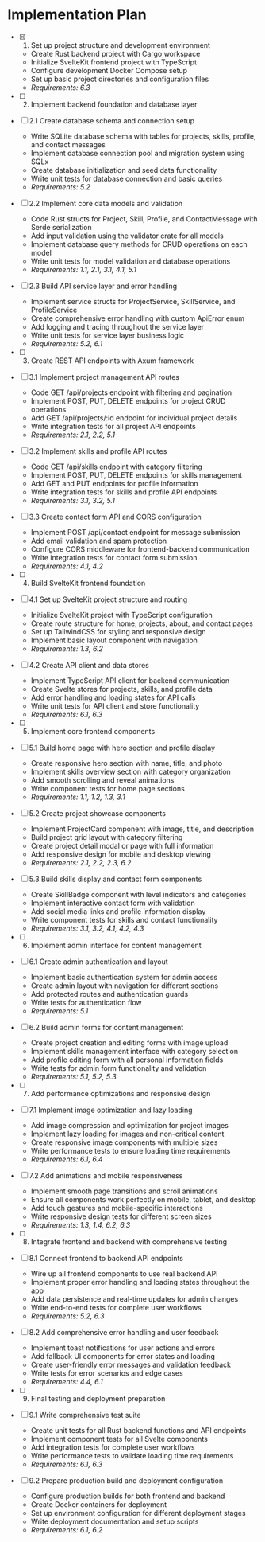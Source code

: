 # Implementation Plan

- [x] 1. Set up project structure and development environment
  - Create Rust backend project with Cargo workspace
  - Initialize SvelteKit frontend project with TypeScript
  - Configure development Docker Compose setup
  - Set up basic project directories and configuration files
  - _Requirements: 6.3_

- [ ] 2. Implement backend foundation and database layer
- [ ] 2.1 Create database schema and connection setup
  - Write SQLite database schema with tables for projects, skills, profile, and contact messages
  - Implement database connection pool and migration system using SQLx
  - Create database initialization and seed data functionality
  - Write unit tests for database connection and basic queries
  - _Requirements: 5.2_

- [ ] 2.2 Implement core data models and validation
  - Code Rust structs for Project, Skill, Profile, and ContactMessage with Serde serialization
  - Add input validation using the validator crate for all models
  - Implement database query methods for CRUD operations on each model
  - Write unit tests for model validation and database operations
  - _Requirements: 1.1, 2.1, 3.1, 4.1, 5.1_

- [ ] 2.3 Build API service layer and error handling
  - Implement service structs for ProjectService, SkillService, and ProfileService
  - Create comprehensive error handling with custom ApiError enum
  - Add logging and tracing throughout the service layer
  - Write unit tests for service layer business logic
  - _Requirements: 5.2, 6.1_

- [ ] 3. Create REST API endpoints with Axum framework
- [ ] 3.1 Implement project management API routes
  - Code GET /api/projects endpoint with filtering and pagination
  - Implement POST, PUT, DELETE endpoints for project CRUD operations
  - Add GET /api/projects/:id endpoint for individual project details
  - Write integration tests for all project API endpoints
  - _Requirements: 2.1, 2.2, 5.1_

- [ ] 3.2 Implement skills and profile API routes
  - Code GET /api/skills endpoint with category filtering
  - Implement POST, PUT, DELETE endpoints for skills management
  - Add GET and PUT endpoints for profile information
  - Write integration tests for skills and profile API endpoints
  - _Requirements: 3.1, 3.2, 5.1_

- [ ] 3.3 Create contact form API and CORS configuration
  - Implement POST /api/contact endpoint for message submission
  - Add email validation and spam protection
  - Configure CORS middleware for frontend-backend communication
  - Write integration tests for contact form submission
  - _Requirements: 4.1, 4.2_

- [ ] 4. Build SvelteKit frontend foundation
- [ ] 4.1 Set up SvelteKit project structure and routing
  - Initialize SvelteKit project with TypeScript configuration
  - Create route structure for home, projects, about, and contact pages
  - Set up TailwindCSS for styling and responsive design
  - Implement basic layout component with navigation
  - _Requirements: 1.3, 6.2_

- [ ] 4.2 Create API client and data stores
  - Implement TypeScript API client for backend communication
  - Create Svelte stores for projects, skills, and profile data
  - Add error handling and loading states for API calls
  - Write unit tests for API client and store functionality
  - _Requirements: 6.1, 6.3_

- [ ] 5. Implement core frontend components
- [ ] 5.1 Build home page with hero section and profile display
  - Create responsive hero section with name, title, and photo
  - Implement skills overview section with category organization
  - Add smooth scrolling and reveal animations
  - Write component tests for home page sections
  - _Requirements: 1.1, 1.2, 1.3, 3.1_

- [ ] 5.2 Create project showcase components
  - Implement ProjectCard component with image, title, and description
  - Build project grid layout with category filtering
  - Create project detail modal or page with full information
  - Add responsive design for mobile and desktop viewing
  - _Requirements: 2.1, 2.2, 2.3, 6.2_

- [ ] 5.3 Build skills display and contact form components
  - Create SkillBadge component with level indicators and categories
  - Implement interactive contact form with validation
  - Add social media links and profile information display
  - Write component tests for skills and contact functionality
  - _Requirements: 3.1, 3.2, 4.1, 4.2, 4.3_

- [ ] 6. Implement admin interface for content management
- [ ] 6.1 Create admin authentication and layout
  - Implement basic authentication system for admin access
  - Create admin layout with navigation for different sections
  - Add protected routes and authentication guards
  - Write tests for authentication flow
  - _Requirements: 5.1_

- [ ] 6.2 Build admin forms for content management
  - Create project creation and editing forms with image upload
  - Implement skills management interface with category selection
  - Add profile editing form with all personal information fields
  - Write tests for admin form functionality and validation
  - _Requirements: 5.1, 5.2, 5.3_

- [ ] 7. Add performance optimizations and responsive design
- [ ] 7.1 Implement image optimization and lazy loading
  - Add image compression and optimization for project images
  - Implement lazy loading for images and non-critical content
  - Create responsive image components with multiple sizes
  - Write performance tests to ensure loading time requirements
  - _Requirements: 6.1, 6.4_

- [ ] 7.2 Add animations and mobile responsiveness
  - Implement smooth page transitions and scroll animations
  - Ensure all components work perfectly on mobile, tablet, and desktop
  - Add touch gestures and mobile-specific interactions
  - Write responsive design tests for different screen sizes
  - _Requirements: 1.3, 1.4, 6.2, 6.3_

- [ ] 8. Integrate frontend and backend with comprehensive testing
- [ ] 8.1 Connect frontend to backend API endpoints
  - Wire up all frontend components to use real backend API
  - Implement proper error handling and loading states throughout the app
  - Add data persistence and real-time updates for admin changes
  - Write end-to-end tests for complete user workflows
  - _Requirements: 5.2, 6.3_

- [ ] 8.2 Add comprehensive error handling and user feedback
  - Implement toast notifications for user actions and errors
  - Add fallback UI components for error states and loading
  - Create user-friendly error messages and validation feedback
  - Write tests for error scenarios and edge cases
  - _Requirements: 4.4, 6.1_

- [ ] 9. Final testing and deployment preparation
- [ ] 9.1 Write comprehensive test suite
  - Create unit tests for all Rust backend functions and API endpoints
  - Implement component tests for all Svelte components
  - Add integration tests for complete user workflows
  - Write performance tests to validate loading time requirements
  - _Requirements: 6.1, 6.3_

- [ ] 9.2 Prepare production build and deployment configuration
  - Configure production builds for both frontend and backend
  - Create Docker containers for deployment
  - Set up environment configuration for different deployment stages
  - Write deployment documentation and setup scripts
  - _Requirements: 6.1, 6.2_